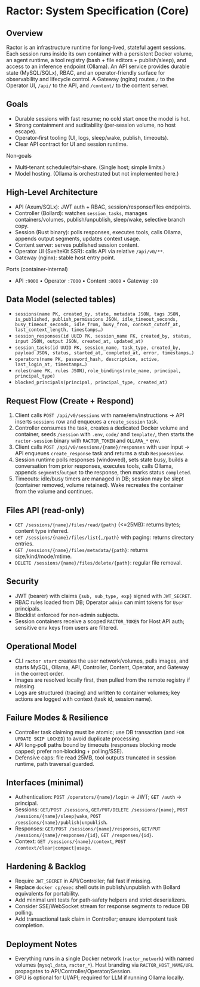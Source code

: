 # Ractor: System Specification (Core)

## Overview
Ractor is an infrastructure runtime for long‑lived, stateful agent sessions. Each session runs inside its own container with a persistent Docker volume, an agent runtime, a tool registry (bash + file editors + publish/sleep), and access to an inference endpoint (Ollama). An API service provides durable state (MySQL/SQLx), RBAC, and an operator‑friendly surface for observability and lifecycle control. A Gateway (nginx) routes `/` to the Operator UI, `/api/` to the API, and `/content/` to the content server.

## Goals
- Durable sessions with fast resume; no cold start once the model is hot.
- Strong containment and auditability (per‑session volume, no host escape).
- Operator‑first tooling (UI, logs, sleep/wake, publish, timeouts).
- Clear API contract for UI and session runtime.

Non‑goals
- Multi‑tenant scheduler/fair‑share. (Single host; simple limits.)
- Model hosting. (Ollama is orchestrated but not implemented here.)

## High‑Level Architecture
- API (Axum/SQLx): JWT auth + RBAC, session/response/files endpoints.
- Controller (Bollard): watches `session_tasks`, manages containers/volumes, publish/unpublish, sleep/wake, selective branch copy.
- Session (Rust binary): polls responses, executes tools, calls Ollama, appends output segments, updates context usage.
- Content server: serves published session content.
- Operator UI (SvelteKit SSR): calls API via relative `/api/v0/**`.
- Gateway (nginx): stable host entry point.

Ports (container‑internal)
- API `:9000`  • Operator `:7000`  • Content `:8000`  • Gateway `:80`

## Data Model (selected tables)
- `sessions(name PK, created_by, state, metadata JSON, tags JSON, is_published, publish_permissions JSON, idle_timeout_seconds, busy_timeout_seconds, idle_from, busy_from, context_cutoff_at, last_context_length, timestamps…)`
- `session_responses(id UUID PK, session_name FK, created_by, status, input JSON, output JSON, created_at, updated_at)`
- `session_tasks(id UUID PK, session_name, task_type, created_by, payload JSON, status, started_at, completed_at, error, timestamps…)`
- `operators(name PK, password_hash, description, active, last_login_at, timestamps…)`
- `roles(name PK, rules JSON)`, `role_bindings(role_name, principal, principal_type)`
- `blocked_principals(principal, principal_type, created_at)`

## Request Flow (Create + Respond)
1. Client calls `POST /api/v0/sessions` with name/env/instructions → API inserts `sessions` row and enqueues a `create_session` task.
2. Controller consumes the task, creates a dedicated Docker volume and container, seeds `/session` with `.env`, `code/` and `template/`, then starts the `ractor-session` binary with `RACTOR_TOKEN` and `OLLAMA_*` env.
3. Client calls `POST /api/v0/sessions/{name}/responses` with user input → API enqueues `create_response` task and returns a stub `ResponseView`.
4. Session runtime polls responses (windowed), sets state busy, builds a conversation from prior responses, executes tools, calls Ollama, appends `segments`/`output` to the response, then marks status `completed`.
5. Timeouts: idle/busy timers are managed in DB; session may be slept (container removed, volume retained). Wake recreates the container from the volume and continues.

## Files API (read‑only)
- `GET /sessions/{name}/files/read/{path}` (<=25MB): returns bytes; content type inferred.
- `GET /sessions/{name}/files/list{,/path}` with paging: returns directory entries.
- `GET /sessions/{name}/files/metadata/{path}`: returns size/kind/mode/mtime.
- `DELETE /sessions/{name}/files/delete/{path}`: regular file removal.

## Security
- JWT (bearer) with claims `{sub, sub_type, exp}` signed with `JWT_SECRET`.
- RBAC rules loaded from DB; Operator `admin` can mint tokens for `User` principals.
- Blocklist enforced for non‑admin subjects.
- Session containers receive a scoped `RACTOR_TOKEN` for Host API auth; sensitive env keys from users are filtered.

## Operational Model
- CLI `ractor start` creates the user network/volumes, pulls images, and starts MySQL, Ollama, API, Controller, Content, Operator, and Gateway in the correct order.
- Images are resolved locally first, then pulled from the remote registry if missing.
- Logs are structured (tracing) and written to container volumes; key actions are logged with context (task id, session name).

## Failure Modes & Resilience
- Controller task claiming must be atomic; use DB transaction (and `FOR UPDATE SKIP LOCKED`) to avoid duplicate processing.
- API long‑poll paths bound by timeouts (responses blocking mode capped; prefer non‑blocking + polling/SSE).
- Defensive caps: file read 25MB, tool outputs truncated in session runtime, path traversal guarded.

## Interfaces (minimal)
- Authentication: `POST /operators/{name}/login` → JWT; `GET /auth` → principal.
- Sessions: `GET/POST /sessions`, `GET/PUT/DELETE /sessions/{name}`, `POST /sessions/{name}/sleep|wake`, `POST /sessions/{name}/publish|unpublish`.
- Responses: `GET/POST /sessions/{name}/responses`, `GET/PUT /sessions/{name}/responses/{id}`, `GET /responses/{id}`.
- Context: `GET /sessions/{name}/context`, `POST /context/clear|compact|usage`.

## Hardening & Backlog
- Require `JWT_SECRET` in API/Controller; fail fast if missing.
- Replace `docker cp/exec` shell outs in publish/unpublish with Bollard equivalents for portability.
- Add minimal unit tests for path‑safety helpers and strict deserializers.
- Consider SSE/WebSocket stream for response segments to reduce DB polling.
- Add transactional task claim in Controller; ensure idempotent task completion.

## Deployment Notes
- Everything runs in a single Docker network (`ractor_network`) with named volumes (`mysql_data`, `ractor_*`). Host branding via `RACTOR_HOST_NAME/URL` propagates to API/Controller/Operator/Session.
- GPU is optional for UI/API; required for LLM if running Ollama locally.
